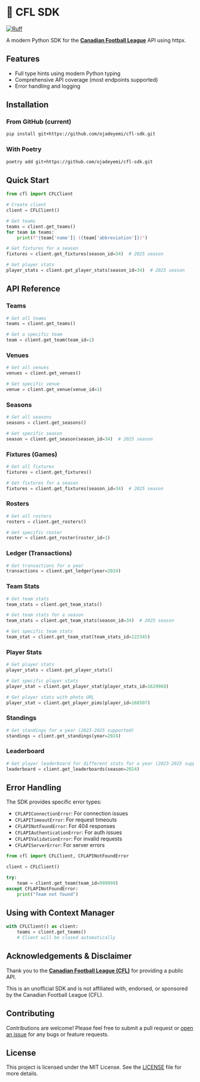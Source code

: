 # 🏈 CFL SDK

[![Ruff](https://img.shields.io/endpoint?url=https://raw.githubusercontent.com/astral-sh/ruff/main/assets/badge/v2.json)](https://github.com/astral-sh/ruff)

A modern Python SDK for the **[Canadian Football League](https://www.cfl.ca/)** API using httpx.

## Features

- Full type hints using modern Python typing
- Comprehensive API coverage (most endpoints supported)
- Error handling and logging

## Installation

### From GitHub (current)

```bash
pip install git+https://github.com/ojadeyemi/cfl-sdk.git
```

### With Poetry

```bash
poetry add git+https://github.com/ojadeyemi/cfl-sdk.git
```

## Quick Start

```python
from cfl import CFLClient

# Create client
client = CFLClient()

# Get teams
teams = client.get_teams()
for team in teams:
    print(f"{team['name']} ({team['abbreviation']})")

# Get fixtures for a season
fixtures = client.get_fixtures(season_id=34)  # 2025 season

# Get player stats
player_stats = client.get_player_stats(season_id=34)  # 2025 season
```

## API Reference

### Teams

```python
# Get all teams
teams = client.get_teams()

# Get a specific team
team = client.get_team(team_id=1)
```

### Venues

```python
# Get all venues
venues = client.get_venues()

# Get specific venue
venue = client.get_venue(venue_id=1)
```

### Seasons

```python
# Get all seasons
seasons = client.get_seasons()

# Get specific season
season = client.get_season(season_id=34)  # 2025 season
```

### Fixtures (Games)

```python
# Get all fixtures
fixtures = client.get_fixtures()

# Get fixtures for a season
fixtures = client.get_fixtures(season_id=34)  # 2025 season
```

### Rosters

```python
# Get all rosters
rosters = client.get_rosters()

# Get specific roster
roster = client.get_roster(roster_id=1)
```

### Ledger (Transactions)

```python
# Get transactions for a year
transactions = client.get_ledger(year=2024)
```

### Team Stats

```python
# Get team stats
team_stats = client.get_team_stats()

# Get team stats for a season
team_stats = client.get_team_stats(season_id=34)  # 2025 season

# Get specific team stats
team_stat = client.get_team_stat(team_stats_id=122345)
```

### Player Stats

```python
# Get player stats
player_stats = client.get_player_stats()

# Get specific player stats
player_stat = client.get_player_stat(player_stats_id=1629968)

# Get player stats with photo URL
player_stat = client.get_player_pims(player_id=168507)
```

### Standings

```python
# Get standings for a year (2023-2025 supported)
standings = client.get_standings(year=2024)
```

### Leaderboard

```python
# Get player leaderboard for different stats for a year (2023-2025 supported)
leaderboard = client.get_leaderboards(season=2024)
```

## Error Handling

The SDK provides specific error types:

- `CFLAPIConnectionError`: For connection issues
- `CFLAPITimeoutError`: For request timeouts
- `CFLAPINotFoundError`: For 404 responses
- `CFLAPIAuthenticationError`: For auth issues
- `CFLAPIValidationError`: For invalid requests
- `CFLAPIServerError`: For server errors

```python
from cfl import CFLClient, CFLAPINotFoundError

client = CFLClient()

try:
    team = client.get_team(team_id=999999)
except CFLAPINotFoundError:
    print("Team not found")
```

## Using with Context Manager

```python
with CFLClient() as client:
    teams = client.get_teams()
    # Client will be closed automatically
```

## Acknowledgements & Disclaimer

Thank you to the **[Canadian Football League (CFL)](https://www.cfl.ca/)** for providing a public API.

This is an unofficial SDK and is not affiliated with, endorsed, or sponsored by the Canadian Football League (CFL).

## Contributing

Contributions are welcome! Please feel free to submit a pull request or [open an issue](https://github.com/ojadeyemi/cfl-sdk/issues) for any bugs or feature requests.

## License

This project is licensed under the MIT License. See the [LICENSE](./LICENSE) file for more details.
